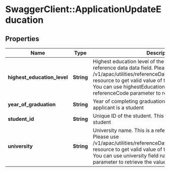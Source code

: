 # SwaggerClient::ApplicationUpdateEducation

## Properties
Name | Type | Description | Notes
------------ | ------------- | ------------- | -------------
**highest_education_level** | **String** | Highest education level of the applicant. This is a reference data data field. Please use /v1/apac/utilities/referenceData/{highestEducationLevel} resource to get valid value of this field with description. You can use highestEducationLevel field name as the referenceCode parameter to retrieve the values. | [optional] 
**year_of_graduation** | **String** | Year of completing graduation. This is required if applicant is a student | [optional] 
**student_id** | **String** | Unique ID of the student. This is required if applicant is a student | [optional] 
**university** | **String** | University name. This is a reference data data field. Please use /v1/apac/utilities/referenceData/{universityCode} resource to get valid value of this field with description. You can use university field name as the referenceCode parameter to retrieve the values. | [optional] 

